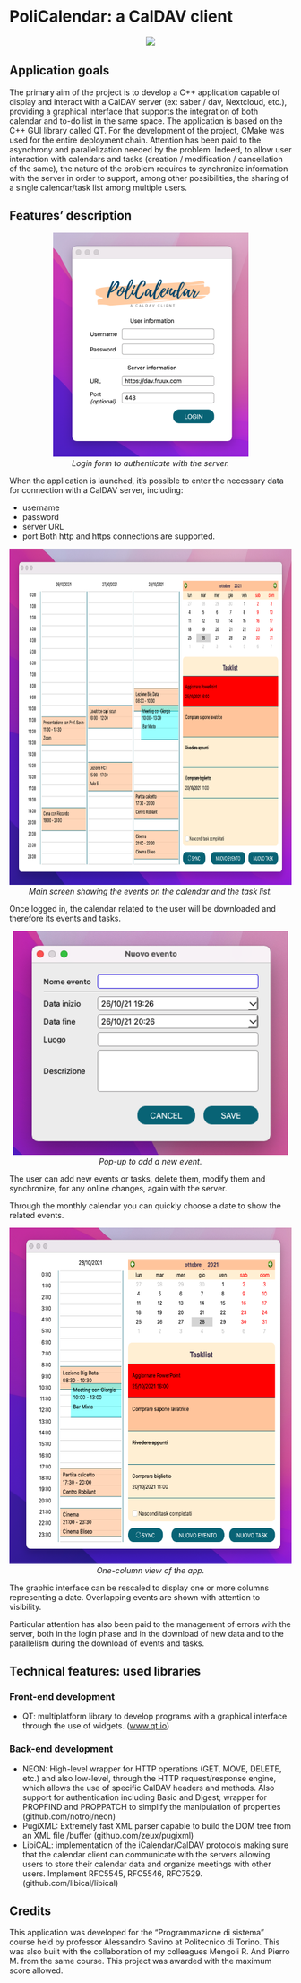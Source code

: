 # PoliCalendar: a CalDAV client 

<p align="center">
  <img src="screenshots/logo.png" height="300"/><br/>
</p>

## Application goals
The primary aim of the project is to develop a C++ application capable of display and interact with a CalDAV server (ex: saber / dav, Nextcloud, etc.), providing a graphical interface that supports the integration of both calendar and to-do list in the same space.  The application is based on the C++ GUI library called QT.  For the development of the project, CMake was used for the entire deployment chain. Attention has been paid to the asynchrony and parallelization needed by the problem.  Indeed, to allow user interaction with calendars and tasks (creation / modification / cancellation of the same), the nature of the problem requires to synchronize information with the server in order to support, among other possibilities, the sharing of a single calendar/task list among multiple users.

## Features’ description 

<p align="center">
  <img src="screenshots/login.png"/ height="400"> <br/>
  <em>Login form to authenticate with the server. </em>
</p>

When the application is launched, it’s possible to enter the necessary data for connection with a CalDAV server, including:
- username
- password
- server URL
- port
Both http and https connections are supported.

<p align="center">
  <img src="screenshots/main.png" height="600"/><br/>
  <em>Main screen showing the events on the calendar and the task list. </em>
</p>

Once logged in, the calendar related to the user will be downloaded and therefore its events and tasks. 

<p align="center">
  <img src="screenshots/new_event.png" height="400"/><br/>
  <em>Pop-up to add a new event. </em>
</p>

The user can add new events or tasks, delete them, modify them and synchronize, for any online changes, again with the server.

Through the monthly calendar you can quickly choose a date to show the related events. 

<p align="center">
  <img src="screenshots/one_column.png" height="600"/><br/>
  <em>One-column view of the app. </em>
</p>

The graphic interface can be rescaled to display one or more columns representing a date. Overlapping events are shown with attention to visibility.

Particular attention has also been paid to the management of errors with the server, both in the login phase and in the download of new data and to the parallelism during the download of events and tasks.

## Technical features: used libraries 
### Front-end development 
- QT: multiplatform library to develop programs with a graphical interface through the use of widgets. (www.qt.io)

### Back-end development
- NEON: High-level wrapper for HTTP operations (GET, MOVE, DELETE, etc.) and also low-level, through the HTTP request/response engine, which allows the use of specific CalDAV headers and methods. Also support for authentication including Basic and Digest;  wrapper for PROPFIND and PROPPATCH to simplify the manipulation of properties (github.com/notroj/neon)
- PugiXML: Extremely fast XML parser capable to build the DOM tree from an XML file /buffer (github.com/zeux/pugixml)
- LibiCAL: implementation of the iCalendar/CalDAV protocols making sure that the calendar client can communicate with the servers allowing users to store their calendar data and organize meetings with other users. Implement RFC5545, RFC5546, RFC7529.  (github.com/libical/libical)

## Credits 
This application was developed for the “Programmazione di sistema” course held by professor Alessandro Savino at Politecnico di Torino. This was also built with the collaboration of my colleagues Mengoli R. And Pierro M. from the same course. 
This project was awarded with the maximum score allowed. 



